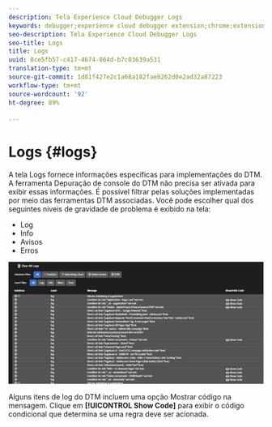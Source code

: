 ```yaml
---
description: Tela Experience Cloud Debugger Logs
keywords: debugger;experience cloud debugger extension;chrome;extension;logs
seo-description: Tela Experience Cloud Debugger Logs
seo-title: Logs
title: Logs
uuid: 8ce5fb57-c417-4674-864d-b7c03639a531
translation-type: tm+mt
source-git-commit: 1d81f427e2c1a68a182fae8262d0e2ad32a87223
workflow-type: tm+mt
source-wordcount: '92'
ht-degree: 89%

---
```



# Logs {#logs}

A tela Logs fornece informações específicas para implementações do DTM. A ferramenta Depuração de console do DTM não precisa ser ativada para exibir essas informações. É possível filtrar pelas soluções implementadas por meio das ferramentas DTM associadas. Você pode escolher qual dos seguintes níveis de gravidade de problema é exibido na tela:

* Log
* Info
* Avisos
* Erros

![](assets/logs.jpg)

Alguns itens de log do DTM incluem uma opção Mostrar código na mensagem. Clique em **[!UICONTROL Show Code]** para exibir o código condicional que determina se uma regra deve ser acionada.
